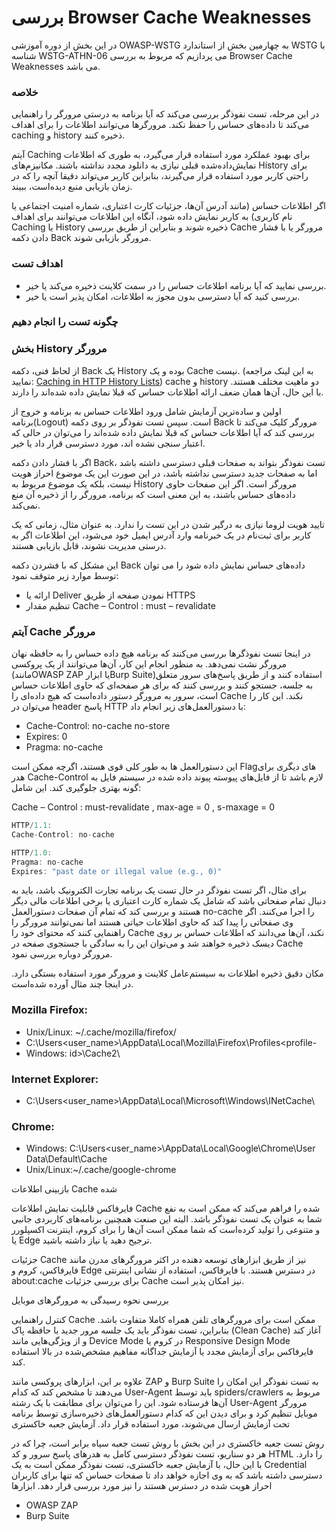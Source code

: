  # بررسی Browser Cache Weaknesses

در این بخش از دوره آموزشی OWASP-WSTG به چهارمین بخش از استاندارد WSTG با شناسه WSTG-ATHN-06 می پردازیم که مربوط به بررسی Browser Cache Weaknesses می باشد.

### خلاصه

در این مرحله، تست نفوذگر بررسی می‌کند که آیا برنامه به درستی مرورگر را راهنمایی می‌کند تا داده‌های حساس را حفظ نکند.
مرورگرها می‌توانند اطلاعات را برای اهداف caching و history ذخیره کنند.

آیتم Caching برای بهبود عملکرد مورد استفاده قرار می‌گیرد، به طوری که اطلاعات نمایش‌داده‌شده قبلی نیازی به دانلود مجدد نداشته باشند. مکانیزم‌های History برای راحتی کاربر مورد استفاده قرار می‌گیرند، بنابراین کاربر می‌تواند دقیقا آنچه را که در زمان بازیابی منبع دیده‌است، ببیند.

اگر اطلاعات حساس (‏مانند آدرس آن‌ها، جزئیات کارت اعتباری، شماره امنیت اجتماعی یا نام کاربری)‏ به کاربر نمایش داده شود، آنگاه این اطلاعات می‌توانند برای اهداف Caching یا History ذخیره شوند و بنابراین از طریق بررسی Cache مرورگر یا با فشار دادن دکمه Back مرورگر بازیابی شوند.

### اهداف تست

* بررسی نمایید که آیا برنامه اطلاعات حساس را در سمت کلاینت ذخیره می‌کند یا خیر.
* بررسی کنید که آیا دسترسی بدون مجوز به اطلاعات، امکان پذیر است یا خیر.

### چگونه تست را انجام دهیم

### بخش History مرورگر

از لحاظ فنی، دکمه Back یک History بوده و یک Cache نیست. (به این لینک مراجعه نمایید: [Caching in HTTP History Lists](https://www.w3.org/Protocols/rfc2616/rfc2616-sec13.html#sec13.13)) cache و history دو ماهیت مختلف هستند. با این حال، آن‌ها همان ضعف ارائه اطلاعات حساس که قبلا نمایش داده شده‌اند را دارند.

اولین و ساده‌ترین آزمایش شامل ورود اطلاعات حساس به برنامه و خروج از برنامه(Logout) است. سپس تست نفوذگر بر روی دکمه Back مرورگر کلیک می‌کند تا بررسی کند که آیا اطلاعات حساس که قبلا نمایش داده شده‌اند را می‌توان در حالی که اعتبار سنجی نشده اند، مورد دسترسی قرار داد یا خیر.

اگر با فشار دادن دکمه Back، تست نفوذگر بتواند به صفحات قبلی دسترسی داشته باشد اما به صفحات جدید دسترسی نداشته باشد، در این صورت این یک موضوع احراز هویت نیست، بلکه یک موضوع مربوط به History مرورگر است. اگر این صفحات حاوی داده‌های حساس باشند، به این معنی است که برنامه، مرورگر را از ذخیره آن منع نمی‌کند.

تایید هویت لزوما نیازی به درگیر شدن در این تست را ندارد. به عنوان مثال، زمانی که یک کاربر برای ثبت‌نام در یک خبرنامه وارد آدرس ایمیل خود می‌شود، این اطلاعات اگر به درستی مدیریت نشوند، قابل بازیابی هستند.

این مشکل که با فشردن دکمه Back داده‌های حساس نمایش داده شود را می توان توسط موارد زیر متوقف نمود:

* ارائه یا Deliver نمودن صفحه از طریق HTTPS
* تنظیم مقدار Cache – Control : must – revalidate

### آیتم Cache مرورگر

در اینجا تست نفوذگرها بررسی می‌کنند که برنامه هیچ داده حساس را به حافظه نهان مرورگر نشت نمی‌دهد. به منظور انجام این کار، آن‌ها می‌توانند از یک پروکسی (‏مانندOWASP ZAP یا ابزارBurp Suite)‏ استفاده کنند و از طریق پاسخ‌های سرور متعلق به جلسه، جستجو کنند و بررسی کنند که برای هر صفحه‌ای که حاوی اطلاعات حساس است، سرور به مرورگر دستور داده‌است که هیچ داده‌ای را Cache نکند. این کار را می‌توان در header پاسخ HTTP با دستورالعمل‌های زیر انجام داد:

* Cache-Control: no-cache no-store
* Expires: 0
* Pragma: no-cache

این دستورالعمل ها به طور کلی قوی هستند، اگرچه ممکن است Flagهای دیگری برای هدر Cache-Control لازم باشد تا از فایل‌های پیوسته پیوند داده شده در سیستم فایل به گونه بهتری جلوگیری کند. این شامل:

Cache – Control : must-revalidate , max-age = 0 , s-maxage = 0
```js
HTTP/1.1:
Cache-Control: no-cache

HTTP/1.0:
Pragma: no-cache
Expires: "past date or illegal value (e.g., 0)"
```

برای مثال، اگر تست نفوذگر در حال تست یک برنامه تجارت الکترونیک باشد، باید به دنبال تمام صفحاتی باشد که شامل یک شماره کارت اعتباری یا برخی اطلاعات مالی دیگر هستند و بررسی کند که تمام آن صفحات دستورالعمل no-cache را اجرا می‌کنند. اگر وی صفحاتی را پیدا کند که حاوی اطلاعات حیاتی هستند اما نمی‌توانند مرورگر را راهنمایی کنند که محتوای خود را Cache نکند، آن‌ها می‌دانند که اطلاعات حساس بر روی دیسک ذخیره خواهند شد و می‌توان این را به سادگی با جستجوی صفحه در Cache مرورگر دوباره بررسی نمود.

مکان دقیق ذخیره اطلاعات به سیستم‌عامل کلاینت و مرورگر مورد استفاده بستگی دارد. در اینجا چند مثال آورده شده‌است.

### Mozilla Firefox:
* Unix/Linux: ~/.cache/mozilla/firefox/
* C:\Users\<user_name>\AppData\Local\Mozilla\Firefox\Profiles\<profile-
* Windows: id>\Cache2\

### Internet Explorer:
* C:\Users\<user_name>\AppData\Local\Microsoft\Windows\INetCache\

### Chrome:
* Windows: C:\Users\<user_name>\AppData\Local\Google\Chrome\User Data\Default\Cache
* Unix/Linux:~/.cache/google-chrome

بازبینی اطلاعات Cache شده

فایرفاکس قابلیت نمایش اطلاعات Cache شده را فراهم می‌کند که ممکن است به نفع شما به عنوان یک تست نفوذگر باشد. البته این صنعت همچنین برنامه‌های کاربردی جانبی و متنوعی را تولید کرده‌است که شما ممکن است آن‌ها را برای کروم، اینترنت اکسپلورر یا Edge ترجیح دهید یا نیاز داشته باشید.

جزئیات Cache نیز از طریق ابزارهای توسعه دهنده در اکثر مرورگرهای مدرن مانند فایرفاکس، کروم و Edge در دسترس هستند. با فایرفاکس، استفاده از نشانی اینترنتی about:cache برای بررسی جزئیات Cache نیز امکان پذیر است.

بررسی نحوه رسیدگی به مرورگرهای موبایل

کنترل راهنمایی Cache ممکن است برای مرورگرهای تلفن همراه کاملا متفاوت باشد. بنابراین، تست نفوذگر باید یک جلسه مرور جدید با حافظه پاک (Clean Cache) آغاز کند و از ویژگی‌هایی مانند Device Mode در کروم یا Responsive Design Mode فایرفاکس برای آزمایش مجدد یا آزمایش جداگانه مفاهیم مشخص‌شده در بالا استفاده کند.

علاوه بر این، ابزارهای پروکسی مانند ZAP و Burp Suite به تست نفوذگر این امکان را می‌دهند تا مشخص کند که کدام User-Agent باید توسط spiders/crawlers مربوط به آن‌ها فرستاده شود. این را می‌توان برای مطابقت با یک رشته User-Agent مرورگر موبایل تنظیم کرد و برای دیدن این که کدام دستورالعمل‌های ذخیره‌سازی توسط برنامه تحت آزمایش ارسال می‌شوند، مورد استفاده قرار داد.
آزمایش جعبه خاکستری

روش تست جعبه خاکستری در این بخش با روش تست جعبه سیاه برابر است، چرا که در هر دو سناریو، تست نفوذگر دسترسی کامل به هدرهای پاسخ سرور و کد HTML را دارد. با این حال، با آزمایش جعبه خاکستری، تست نفوذگر ممکن است به یک Credential دسترسی داشته باشد که به وی اجازه خواهد داد تا صفحات حساس که تنها برای کاربران احراز هویت شده در دسترس هستند را نیز مورد بررسی قرار دهد.
ابزارها

* OWASP ZAP
* Burp Suite
